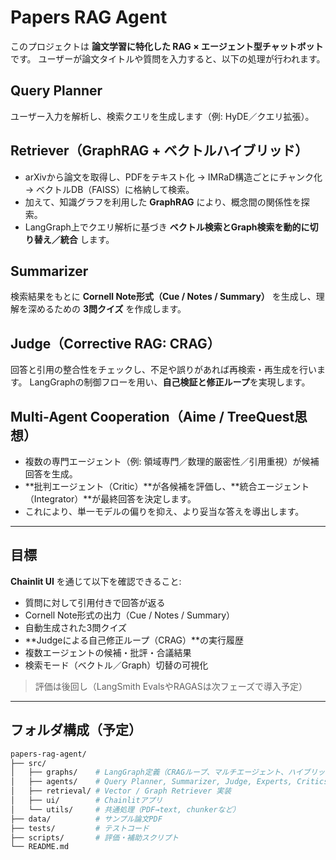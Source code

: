 # Papers RAG Agent

このプロジェクトは **論文学習に特化した RAG × エージェント型チャットボット** です。
ユーザーが論文タイトルや質問を入力すると、以下の処理が行われます。

## Query Planner

ユーザー入力を解析し、検索クエリを生成します（例: HyDE／クエリ拡張）。

## Retriever（GraphRAG + ベクトルハイブリッド）

* arXivから論文を取得し、PDFをテキスト化 → IMRaD構造ごとにチャンク化 → ベクトルDB（FAISS）に格納して検索。
* 加えて、知識グラフを利用した **GraphRAG** により、概念間の関係性を探索。
* LangGraph上でクエリ解析に基づき **ベクトル検索とGraph検索を動的に切り替え／統合** します。

## Summarizer

検索結果をもとに **Cornell Note形式（Cue / Notes / Summary）** を生成し、理解を深めるための **3問クイズ** を作成します。

## Judge（Corrective RAG: CRAG）

回答と引用の整合性をチェックし、不足や誤りがあれば再検索・再生成を行います。
LangGraphの制御フローを用い、**自己検証と修正ループ**を実現します。

## Multi-Agent Cooperation（Aime / TreeQuest思想）

* 複数の専門エージェント（例: 領域専門／数理的厳密性／引用重視）が候補回答を生成。
* **批判エージェント（Critic）**が各候補を評価し、**統合エージェント（Integrator）**が最終回答を決定します。
* これにより、単一モデルの偏りを抑え、より妥当な答えを導出します。

---

## 目標

**Chainlit UI** を通じて以下を確認できること:

* 質問に対して引用付きで回答が返る
* Cornell Note形式の出力（Cue / Notes / Summary）
* 自動生成された3問クイズ
* **Judgeによる自己修正ループ（CRAG）**の実行履歴
* 複数エージェントの候補・批評・合議結果
* 検索モード（ベクトル／Graph）切替の可視化

> 評価は後回し（LangSmith EvalsやRAGASは次フェーズで導入予定）

---

## フォルダ構成（予定）

```bash
papers-rag-agent/
├── src/
│   ├── graphs/    # LangGraph定義（CRAGループ、マルチエージェント、ハイブリッド検索）
│   ├── agents/    # Query Planner, Summarizer, Judge, Experts, Critics, Integrator
│   ├── retrieval/ # Vector / Graph Retriever 実装
│   ├── ui/        # Chainlitアプリ
│   └── utils/     # 共通処理（PDF→text, chunkerなど）
├── data/          # サンプル論文PDF
├── tests/         # テストコード
├── scripts/       # 評価・補助スクリプト
└── README.md
```
